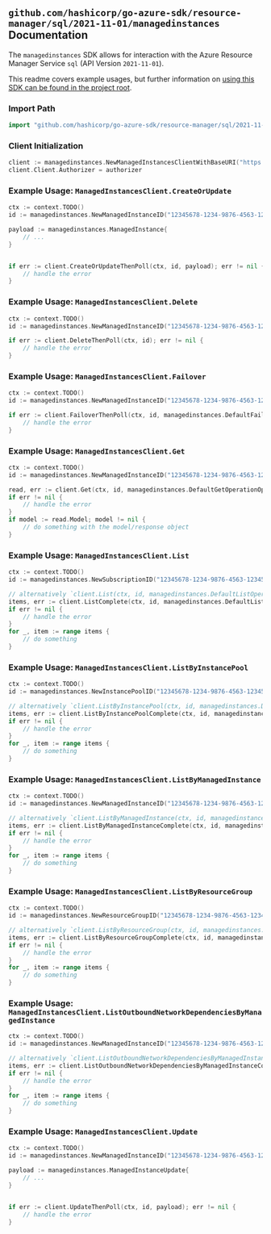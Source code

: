 
## `github.com/hashicorp/go-azure-sdk/resource-manager/sql/2021-11-01/managedinstances` Documentation

The `managedinstances` SDK allows for interaction with the Azure Resource Manager Service `sql` (API Version `2021-11-01`).

This readme covers example usages, but further information on [using this SDK can be found in the project root](https://github.com/hashicorp/go-azure-sdk/tree/main/docs).

### Import Path

```go
import "github.com/hashicorp/go-azure-sdk/resource-manager/sql/2021-11-01/managedinstances"
```


### Client Initialization

```go
client := managedinstances.NewManagedInstancesClientWithBaseURI("https://management.azure.com")
client.Client.Authorizer = authorizer
```


### Example Usage: `ManagedInstancesClient.CreateOrUpdate`

```go
ctx := context.TODO()
id := managedinstances.NewManagedInstanceID("12345678-1234-9876-4563-123456789012", "example-resource-group", "managedInstanceValue")

payload := managedinstances.ManagedInstance{
	// ...
}


if err := client.CreateOrUpdateThenPoll(ctx, id, payload); err != nil {
	// handle the error
}
```


### Example Usage: `ManagedInstancesClient.Delete`

```go
ctx := context.TODO()
id := managedinstances.NewManagedInstanceID("12345678-1234-9876-4563-123456789012", "example-resource-group", "managedInstanceValue")

if err := client.DeleteThenPoll(ctx, id); err != nil {
	// handle the error
}
```


### Example Usage: `ManagedInstancesClient.Failover`

```go
ctx := context.TODO()
id := managedinstances.NewManagedInstanceID("12345678-1234-9876-4563-123456789012", "example-resource-group", "managedInstanceValue")

if err := client.FailoverThenPoll(ctx, id, managedinstances.DefaultFailoverOperationOptions()); err != nil {
	// handle the error
}
```


### Example Usage: `ManagedInstancesClient.Get`

```go
ctx := context.TODO()
id := managedinstances.NewManagedInstanceID("12345678-1234-9876-4563-123456789012", "example-resource-group", "managedInstanceValue")

read, err := client.Get(ctx, id, managedinstances.DefaultGetOperationOptions())
if err != nil {
	// handle the error
}
if model := read.Model; model != nil {
	// do something with the model/response object
}
```


### Example Usage: `ManagedInstancesClient.List`

```go
ctx := context.TODO()
id := managedinstances.NewSubscriptionID("12345678-1234-9876-4563-123456789012")

// alternatively `client.List(ctx, id, managedinstances.DefaultListOperationOptions())` can be used to do batched pagination
items, err := client.ListComplete(ctx, id, managedinstances.DefaultListOperationOptions())
if err != nil {
	// handle the error
}
for _, item := range items {
	// do something
}
```


### Example Usage: `ManagedInstancesClient.ListByInstancePool`

```go
ctx := context.TODO()
id := managedinstances.NewInstancePoolID("12345678-1234-9876-4563-123456789012", "example-resource-group", "instancePoolValue")

// alternatively `client.ListByInstancePool(ctx, id, managedinstances.DefaultListByInstancePoolOperationOptions())` can be used to do batched pagination
items, err := client.ListByInstancePoolComplete(ctx, id, managedinstances.DefaultListByInstancePoolOperationOptions())
if err != nil {
	// handle the error
}
for _, item := range items {
	// do something
}
```


### Example Usage: `ManagedInstancesClient.ListByManagedInstance`

```go
ctx := context.TODO()
id := managedinstances.NewManagedInstanceID("12345678-1234-9876-4563-123456789012", "example-resource-group", "managedInstanceValue")

// alternatively `client.ListByManagedInstance(ctx, id, managedinstances.DefaultListByManagedInstanceOperationOptions())` can be used to do batched pagination
items, err := client.ListByManagedInstanceComplete(ctx, id, managedinstances.DefaultListByManagedInstanceOperationOptions())
if err != nil {
	// handle the error
}
for _, item := range items {
	// do something
}
```


### Example Usage: `ManagedInstancesClient.ListByResourceGroup`

```go
ctx := context.TODO()
id := managedinstances.NewResourceGroupID("12345678-1234-9876-4563-123456789012", "example-resource-group")

// alternatively `client.ListByResourceGroup(ctx, id, managedinstances.DefaultListByResourceGroupOperationOptions())` can be used to do batched pagination
items, err := client.ListByResourceGroupComplete(ctx, id, managedinstances.DefaultListByResourceGroupOperationOptions())
if err != nil {
	// handle the error
}
for _, item := range items {
	// do something
}
```


### Example Usage: `ManagedInstancesClient.ListOutboundNetworkDependenciesByManagedInstance`

```go
ctx := context.TODO()
id := managedinstances.NewManagedInstanceID("12345678-1234-9876-4563-123456789012", "example-resource-group", "managedInstanceValue")

// alternatively `client.ListOutboundNetworkDependenciesByManagedInstance(ctx, id)` can be used to do batched pagination
items, err := client.ListOutboundNetworkDependenciesByManagedInstanceComplete(ctx, id)
if err != nil {
	// handle the error
}
for _, item := range items {
	// do something
}
```


### Example Usage: `ManagedInstancesClient.Update`

```go
ctx := context.TODO()
id := managedinstances.NewManagedInstanceID("12345678-1234-9876-4563-123456789012", "example-resource-group", "managedInstanceValue")

payload := managedinstances.ManagedInstanceUpdate{
	// ...
}


if err := client.UpdateThenPoll(ctx, id, payload); err != nil {
	// handle the error
}
```
